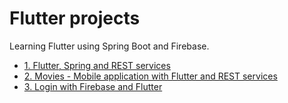 # Flutter projects

Learning Flutter using Spring Boot and Firebase.

* [1. Flutter, Spring and REST services](Flutter&Spring)
* [2. Movies - Mobile application with Flutter and REST services](flutter_vscode)
* [3. Login with Firebase and Flutter](login_worki)
